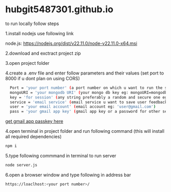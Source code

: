 # hubgit5487301.github.io

to run locally follow steps

1.install nodejs use following link

  node.js: <a href="https://nodejs.org/dist/v22.11.0/node-v22.11.0-x64.msi">https://nodejs.org/dist/v22.11.0/node-v22.11.0-x64.msi</a>

2.download and exctract project zip

3.open project folder 

4.create a .env file and enter follow parameters and their values (set port to 8000 if u dont plan on using CORS)
```bash
  Port = 'your port number' (a port number on which u want to run the server eg: 5000)
  mongoURI = 'your mongodb URI' (your mongo db key eg: mongoURI=mongodb+srv://<username>:<password>@cluster0.ddh4n.mongodb.net/<databasename>?retryWrites=true&w=majority&appName=Cluster0 )
  key = 'for session' (any string preferably a random and secure one eg: sdiyc123rF*7902jsv5sdvcwq88082fnp;v)
  service = 'email service' (email service u want to save user feedback at eg: gmail)
  user = 'your email account' (email account eg: 'user@gmail.com')
  pass = 'your gmail app key' (gmail app key or a password for other sevices)
  ```
  <a href ="https://myaccount.google.com/u/1/apppasswords">get gmail app passkey here</a>

4.open terminal in project folder and run following command (this will install all required dependencies)
```bash
npm i 
```
5.type following commmand in terminal to run server
```bash
node server.js
```
6.open a browser window and type following in address bar
```bash
https://loaclhost:<your port number>/
```
